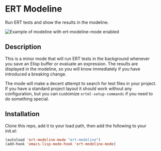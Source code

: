 # ERT Modeline

Run ERT tests and show the results in the modeline.

![Example of modeline with ert-modeline-mode enabled](https://raw.github.com/chrisbarrett/ert-modeline/master/ert-modeline.png)

## Description

This is a minor mode that will run ERT tests in the background whenever you save an Elisp buffer or evaluate an expression. The results are displayed in the modeline, so you will know immediately if you have introduced a breaking change.

The mode will make a decent attempt to search for test files in your project. If you have a standard project layout it should work without any configuration, but you can customize `ertml-setup-commands`  if you need to do something special.

## Installation

Clone this repo, add it to your load path, then add the following to your init.el:

```lisp
(autoload 'ert-modeline-mode "ert-modeline")
(add-hook 'emacs-lisp-mode-hook 'ert-modeline-mode)
```
